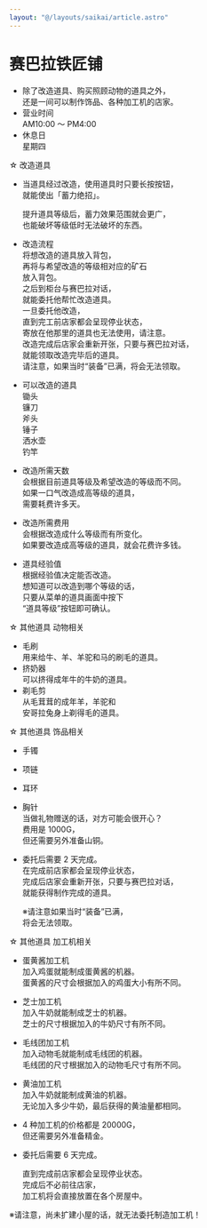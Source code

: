 ```yaml
---
layout: "@/layouts/saikai/article.astro"
---
```


# 赛巴拉铁匠铺

- 除了改造道具、购买照顾动物的道具之外，  
  还是一间可以制作饰品、各种加工机的店家。
- 营业时间  
  AM10:00 ～ PM4:00
- 休息日  
  星期四

☆ 改造道具

- 当道具经过改造，使用道具时只要长按按钮，  
  就能使出「蓄力绝招」。

  提升道具等级后，蓄力效果范围就会更广，  
  也能破坏等级低时无法破坏的东西。

- 改造流程  
  将想改造的道具放入背包，  
  再将与希望改造的等级相对应的矿石  
  放入背包。  
  之后到柜台与赛巴拉对话，  
  就能委托他帮忙改造道具。  
  一旦委托他改造，  
  直到完工前店家都会呈现停业状态，  
  寄放在他那里的道具也无法使用，请注意。  
  改造完成后店家会重新开张，只要与赛巴拉对话，  
  就能领取改造完毕后的道具。  
  请注意，如果当时“装备”已满，将会无法领取。
- 可以改造的道具  
  锄头  
  镰刀  
  斧头  
  锤子  
  洒水壶  
  钓竿
- 改造所需天数  
  会根据目前道具等级及希望改造的等级而不同。  
  如果一口气改造成高等级的道具，  
  需要耗费许多天。
- 改造所需费用  
  会根据改造成什么等级而有所变化。  
  如果要改造成高等级的道具，就会花费许多钱。
- 道具经验值  
  根据经验值决定能否改造。  
  想知道可以改造到哪个等级的话，  
  只要从菜单的道具画面中按下  
  “道具等级”按钮即可确认。

☆ 其他道具 动物相关

- 毛刷  
  用来给牛、羊、羊驼和马的刷毛的道具。
- 挤奶器  
  可以挤得成年牛的牛奶的道具。
- 剃毛剪  
  从毛茸茸的成年羊，羊驼和  
  安哥拉兔身上剃得毛的道具。

☆ 其他道具 饰品相关

- 手镯
- 项链
- 耳环
- 胸针  
  当做礼物赠送的话，对方可能会很开心？  
  费用是 1000G，  
  但还需要另外准备山铜。
- 委托后需要 2 天完成。  
  在完成前店家都会呈现停业状态，  
  完成后店家会重新开张，只要与赛巴拉对话，  
  就能获得制作完成的道具。

  ※请注意如果当时“装备”已满，  
  将会无法领取。

☆ 其他道具 加工机相关

- 蛋黄酱加工机  
  加入鸡蛋就能制成蛋黄酱的机器。  
  蛋黄酱的尺寸会根据加入的鸡蛋大小有所不同。
- 芝士加工机  
  加入牛奶就能制成芝士的机器。  
  芝士的尺寸根据加入的牛奶尺寸有所不同。
- 毛线团加工机  
  加入动物毛就能制成毛线团的机器。  
  毛线团的尺寸根据加入的动物毛尺寸有所不同。
- 黄油加工机  
  加入牛奶就能制成黄油的机器。  
  无论加入多少牛奶，最后获得的黄油量都相同。
- 4 种加工机的价格都是 20000G，  
  但还需要另外准备精金。
- 委托后需要 6 天完成。

  直到完成前店家都会呈现停业状态。  
  完成后不必前往店家，  
  加工机将会直接放置在各个房屋中。

※请注意，尚未扩建小屋的话，就无法委托制造加工机！
